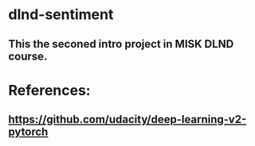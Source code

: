 # dlnd-sentiment
## This the seconed intro project in MISK DLND course.

# References:
## https://github.com/udacity/deep-learning-v2-pytorch
